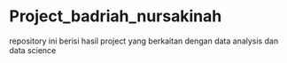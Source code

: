 # Project_badriah_nursakinah
repository ini berisi hasil project yang berkaitan dengan data analysis dan data science
